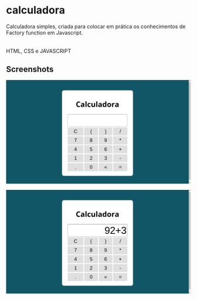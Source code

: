 
# calculadora 
Calculadora simples, criada para colocar em prática os conhecimentos de Factory function em Javascript.
######
HTML, CSS e JAVASCRIPT

## Screenshots
![App Screenshot](https://github.com/Lul4t3ch/calculadora/blob/master/screenshots/calculadora-1.png?raw=true)

![App Screenshot](https://github.com/Lul4t3ch/calculadora/blob/master/screenshots/calculadora-2.png?raw=true)


